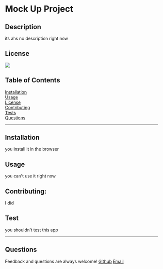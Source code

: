 
# Mock Up Project

## Description
its ahs no description right now

## License
<a href='https://opensource.org/licenses/MIT'>
<img src='https://img.shields.io/badge/License-MIT-blue.svg' />
</a>

## Table of Contents
  
[Installation](#installation)<br>
[Usage](#usage)<br>
[License](#license)<br>
[Contributing](#contributing)<br>
[Tests](#tests)<br>
[Questions](#questions)<br>

----
## Installation
you install it in the browser

## Usage
you can't use it right now

## Contributing:
I did

## Test
you shouldn't test this app

----
## Questions
Feedback and questions are always welcome!
[Github](https://github.com/jefid)
[Email](mailto:jquandt411@gmail.com)
